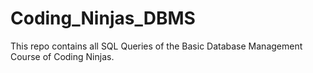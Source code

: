# Coding_Ninjas_DBMS
This repo contains all SQL Queries of the Basic Database Management Course of Coding Ninjas.
